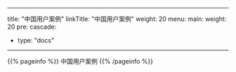 
---
title: "中国用户案例"
linkTitle: "中国用户案例"
weight: 20
menu:
  main:
    weight: 20
    pre: <i class='fa fa-star'></i>
cascade:
- type: "docs"
---

{{% pageinfo %}}
中国用户案例
{{% /pageinfo %}}





